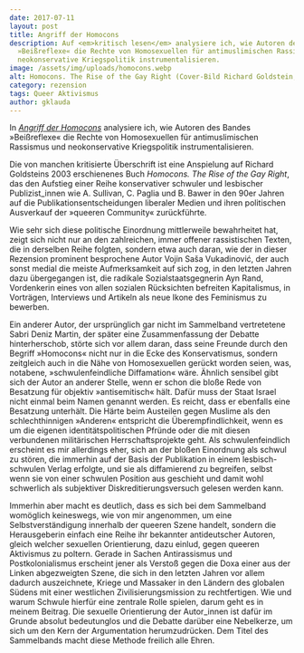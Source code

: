 ```yaml
---
date: 2017-07-11
layout: post
title: Angriff der Homocons
description: Auf <em>kritisch lesen</em> analysiere ich, wie Autoren des Bandes
  »Beißreflexe« die Rechte von Homosexuellen für antimuslimischen Rassismus und
  neokonservative Kriegspolitik instrumentalisieren.
image: /assets/img/uploads/homocons.webp
alt: Homocons. The Rise of the Gay Right (Cover-Bild Richard Goldstein, 2003)
category: rezension
tags: Queer Aktivismus
author: gklauda
---
```

In *[Angriff der Homocons](https://kritisch-lesen.de/rezension/angriff-der-homocons)* analysiere ich, wie Autoren des Bandes »Beißreflexe« die Rechte von Homosexuellen für antimuslimischen Rassismus und neokonservative Kriegspolitik instrumentalisieren.

Die von manchen kritisierte Überschrift ist eine Anspielung auf Richard Goldsteins 2003 erschienenes Buch *Homocons. The Rise of the Gay Right*, das den Aufstieg einer Reihe konservativer schwuler und lesbischer Publizist_innen wie A. Sullivan, C. Paglia und B. Bawer in den 90er Jahren auf die Publikationsentscheidungen liberaler Medien und ihren politischen Ausverkauf der »queeren Community« zurückführte.

Wie sehr sich diese politische Einordnung mittlerweile bewahrheitet hat, zeigt sich nicht nur an den zahlreichen, immer offener rassistischen Texten, die in derselben Reihe folgten, sondern etwa auch daran, wie der in dieser Rezension prominent besprochene Autor Vojin Saša Vukadinović, der auch sonst medial die meiste Aufmerksamkeit auf sich zog, in den letzten Jahren dazu übergegangen ist, die radikale Sozialstaatsgegnerin Ayn Rand, Vordenkerin eines von allen sozialen Rücksichten befreiten Kapitalismus, in Vorträgen, Interviews und Artikeln als neue Ikone des Feminismus zu bewerben.

Ein anderer Autor, der ursprünglich gar nicht im Sammelband vertretetene Sabri Deniz Martin, der später eine Zusammenfassung der Debatte hinterherschob, störte sich vor allem daran, dass seine Freunde durch den Begriff »Homocons« nicht nur in die Ecke des Konservatismus, sondern zeitgleich auch in die Nähe von Homosexuellen gerückt worden seien, was, notabene, »schwulenfeindliche Diffamation« wäre. Ähnlich sensibel gibt sich der Autor an anderer Stelle, wenn er schon die bloße Rede von Besatzung für objektiv »antisemitisch« hält. Dafür muss der Staat Israel nicht einmal beim Namen genannt werden. Es reicht, dass er ebenfalls eine Besatzung unterhält. Die Härte beim Austeilen gegen Muslime als den schlechthinnigen »Anderen« entspricht die Überempfindlichkeit, wenn es um die eigenen identitätspolitischen Pfründe oder die mit diesen verbundenen militärischen Herrschaftsprojekte geht. Als schwulenfeindlich erscheint es mir allerdings eher, sich an der bloßen Einordnung als schwul zu stören, die immerhin auf der Basis der Publikation in einem lesbisch-schwulen Verlag erfolgte, und sie als diffamierend zu begreifen, selbst wenn sie von einer schwulen Position aus geschieht und damit wohl schwerlich als subjektiver Diskreditierungsversuch gelesen werden kann.

Immerhin aber macht es deutlich, dass es sich bei dem Sammelband womöglich keineswegs, wie von mir angenommen, um eine Selbstverständigung innerhalb der queeren Szene handelt, sondern die Herausgeberin einfach eine Reihe ihr bekannter antideutscher Autoren, gleich welcher sexuellen Orientierung, dazu einlud, gegen queeren Aktivismus zu poltern. Gerade in Sachen Antirassismus und Postkolonialismus erscheint jener als Verstoß gegen die Doxa einer aus der Linken abgezweigten Szene, die sich in den letzten Jahren vor allem dadurch auszeichnete, Kriege und Massaker in den Ländern des globalen Südens mit einer westlichen Zivilisierungsmission zu rechtfertigen. Wie und warum Schwule hierfür eine zentrale Rolle spielen, darum geht es in meinem Beitrag. Die sexuelle Orientierung der Autor_innen ist dafür im Grunde absolut bedeutunglos und die Debatte darüber eine Nebelkerze, um sich um den Kern der Argumentation herumzudrücken. Dem Titel des Sammelbands macht diese Methode freilich alle Ehren.